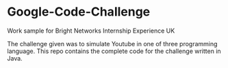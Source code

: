 # Google-Code-Challenge
Work sample for Bright Networks Internship Experience UK

The challenge given was to simulate Youtube in one of three programming language.
This repo contains the complete code for the challenge written in Java.
